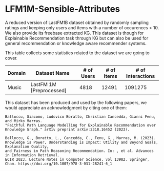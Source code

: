 # LFM1M-Sensible-Attributes
A reduced version of LastFM1B dataset obtained by randomly sampling ratings and keeping only users and items with a number of occurences > 10. We also provide its freebase extracted KG. This dataset is though for Explainable Recommendation task through KG but can also be used for general recommendation or knowledge aware recommender systems.

This table collects some statistics related to the dataset we are going to cover.

| Domain     	| Dataset Name      	| # of Users 	| # of Items 	| # of Interactions |
|------------	|-------------------	|------------	|------------	|-------------------
| Music      	| LastFM 1M [Preprocessed]         	| 4818           	| 12491            	| 1091275                   	|

This dataset has been produced and used by the following papers, we would appreciate an acknowledgment by citing one of them:

```
Balloccu, Giacomo, Ludovico Boratto, Christian Cancedda, Gianni Fenu, and Mirko Marras. 
"Faithful Path Language Modelling for Explainable Recommendation over Knowledge Graph." arXiv preprint arXiv:2310.16452 (2023).
```

```
Balloccu, G., Boratto, L., Cancedda, C., Fenu, G., Marras, M. (2023). 
Knowledge is Power, Understanding is Impact: Utility and Beyond Goals, Explanation Quality,   
and Fairness in Path Reasoning Recommendation. In: , et al. Advances in Information Retrieval. 
ECIR 2023. Lecture Notes in Computer Science, vol 13982. Springer, 
Cham. https://doi.org/10.1007/978-3-031-28241-6_1
```
